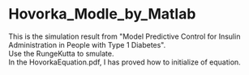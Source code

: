 # Hovorka_Modle_by_Matlab  
This is the simulation result from "Model Predictive Control for Insulin Administration in People with Type 1 Diabetes".  
Use the RungeKutta to smulate.  
In the HovorkaEquation.pdf, I has proved how to initialize of equation.
